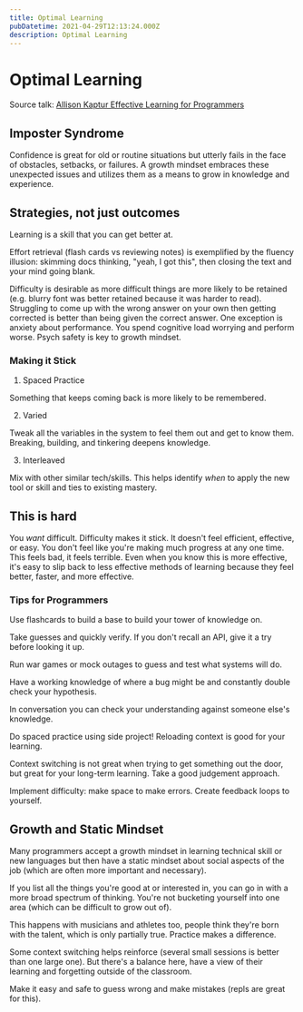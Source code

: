 ```yaml
---
title: Optimal Learning
pubDatetime: 2021-04-29T12:13:24.000Z
description: Optimal Learning
---
```


# Optimal Learning

Source talk: [Allison Kaptur Effective Learning for Programmers](https://youtu.be/Mcc6JEhDSpo)

## Imposter Syndrome

Confidence is great for old or routine situations but utterly fails in the face of obstacles, setbacks, or failures. A growth mindset embraces these unexpected issues and utilizes them as a means to grow in knowledge and experience.

## Strategies, not just outcomes

Learning is a skill that you can get better at.

Effort retrieval (flash cards vs reviewing notes) is exemplified by the fluency illusion: skimming docs thinking, "yeah, I got this", then closing the text and your mind going blank.

Difficulty is desirable as more difficult things are more likely to be retained (e.g. blurry font was better retained because it was harder to read). Struggling to come up with the wrong answer on your own then getting corrected is better than being given the correct answer. One exception is anxiety about performance. You spend cognitive load worrying and perform worse. Psych safety is key to growth mindset.

### Making it Stick

1. Spaced Practice

Something that keeps coming back is more likely to be remembered.

2. Varied

Tweak all the variables in the system to feel them out and get to know them. Breaking, building, and tinkering deepens knowledge.

3. Interleaved

Mix with other similar tech/skills. This helps identify _when_ to apply the new tool or skill and ties to existing mastery.

## This is hard

You _want_ difficult. Difficulty makes it stick. It doesn't feel efficient, effective, or easy. You don't feel like you're making much progress at any one time. This feels bad, it feels terrible. Even when you know this is more effective, it's easy to slip back to less effective methods of learning because they feel better, faster, and more effective.

### Tips for Programmers

Use flashcards to build a base to build your tower of knowledge on.

Take guesses and quickly verify. If you don't recall an API, give it a try before looking it up.

Run war games or mock outages to guess and test what systems will do.

Have a working knowledge of where a bug might be and constantly double check your hypothesis.

In conversation you can check your understanding against someone else's knowledge.

Do spaced practice using side project! Reloading context is good for your learning.

Context switching is not great when trying to get something out the door, but great for your long-term learning. Take a good judgement approach.

Implement difficulty: make space to make errors. Create feedback loops to yourself.

## Growth and Static Mindset

Many programmers accept a growth mindset in learning technical skill or new languages but then have a static mindset about social aspects of the job (which are often more important and necessary).

If you list all the things you're good at or interested in, you can go in with a more broad spectrum of thinking. You're not bucketing yourself into one area (which can be difficult to grow out of).

This happens with musicians and athletes too, people think they're born with the talent, which is only partially true. Practice makes a difference.

Some context switching helps reinforce (several small sessions is better than one large one). But there's a balance here, have a view of their learning and forgetting outside of the classroom.

Make it easy and safe to guess wrong and make mistakes (repls are great for this).

